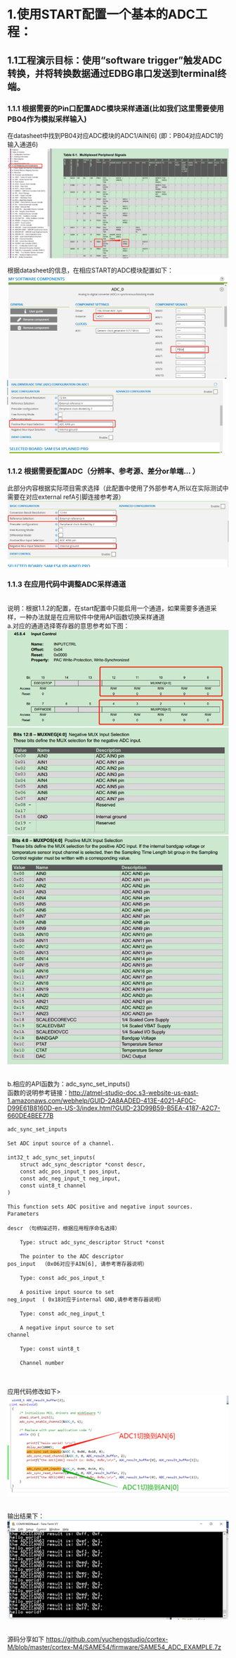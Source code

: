 # 1.使用START配置一个基本的ADC工程：
## 1.1工程演示目标：使用“software trigger”触发ADC转换，并将转换数据通过EDBG串口发送到terminal终端。
### 1.1.1 根据需要的Pin口配置ADC模块采样通道(比如我们这里需要使用PB04作为模拟采样输入)
在datasheet中找到PB04对应ADC模块的ADC1/AIN[6] (即：PB04对应ADC1的输入通道6)
![image](https://github.com/yuchengstudio/cortex-M/blob/master/cortex-M4/SAME54/picture_resouce/SAME54_ADC_001.png)

根据datasheet的信息，在相应START的ADC模块配置如下：
![image](https://github.com/yuchengstudio/cortex-M/blob/master/cortex-M4/SAME54/picture_resouce/SAME54_ADC_002.png)
![image](https://github.com/yuchengstudio/cortex-M/blob/master/cortex-M4/SAME54/picture_resouce/SAME54_ADC_003.png)

### 1.1.2 根据需要配置ADC（分辨率、参考源、差分or单端... ）
此部分内容根据实际项目需求选择（此配置中使用了外部参考A,所以在实际测试中需要在对应external refA引脚连接参考源）
![image](https://github.com/yuchengstudio/cortex-M/blob/master/cortex-M4/SAME54/picture_resouce/SAME54_ADC_004.png)


### 1.1.3 在应用代码中调整ADC采样通道
<br/>说明：根据1.1.2的配置，在start配置中只能启用一个通道，如果需要多通道采样，一种办法就是在应用软件中使用API函数切换采样通道
<br/>a.对应的通道选择寄存器的意思参考如下图：
![image](https://github.com/yuchengstudio/cortex-M/blob/master/cortex-M4/SAME54/picture_resouce/SAME54_ADC_005.png)
![image](https://github.com/yuchengstudio/cortex-M/blob/master/cortex-M4/SAME54/picture_resouce/SAME54_ADC_006.png)
![image](https://github.com/yuchengstudio/cortex-M/blob/master/cortex-M4/SAME54/picture_resouce/SAME54_ADC_007.png)

<br/>b.相应的API函数为：adc_sync_set_inputs()
<br/>函数的说明参考链接：http://atmel-studio-doc.s3-website-us-east-1.amazonaws.com/webhelp/GUID-2A8AADED-413E-4021-AF0C-D99E61B8160D-en-US-3/index.html?GUID-23D99B59-B5EA-4187-A2C7-660DE4BEE77B
```
adc_sync_set_inputs

Set ADC input source of a channel.

int32_t adc_sync_set_inputs(
    struct adc_sync_descriptor *const descr,
    const adc_pos_input_t pos_input,
    const adc_neg_input_t neg_input,
    const uint8_t channel
)

This function sets ADC positive and negative input sources.
Parameters

descr （句柄描述符，根据应用程序命名选择）

    Type: struct adc_sync_descriptor Struct *const

    The pointer to the ADC descriptor
pos_input  （0x06对应于AIN[6], 请参考寄存器说明）

    Type: const adc_pos_input_t

    A positive input source to set
neg_input  ( 0x18对应于internal GND,请参考寄存器说明）

    Type: const adc_neg_input_t

    A negative input source to set
channel

    Type: const uint8_t

    Channel number


```
<br/>应用代码修改如下>
![image](https://github.com/yuchengstudio/cortex-M/blob/master/cortex-M4/SAME54/picture_resouce/SAME54_ADC_008.png)

<br/>输出结果下：
![image](https://github.com/yuchengstudio/cortex-M/blob/master/cortex-M4/SAME54/picture_resouce/SAME54_ADC_009.png)

<br/>源码分享如下
https://github.com/yuchengstudio/cortex-M/blob/master/cortex-M4/SAME54/firmware/SAME54_ADC_EXAMPLE.7z

